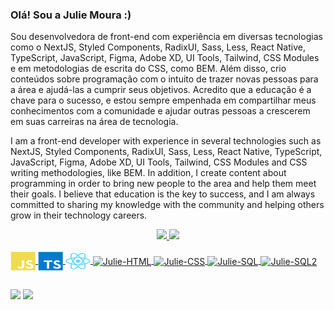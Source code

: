### Olá! Sou a Julie Moura :)

  Sou desenvolvedora de front-end com experiência em diversas tecnologias como o NextJS, Styled Components, RadixUI, Sass, Less, React Native, TypeScript, JavaScript, Figma, Adobe XD, UI Tools, Tailwind, CSS Modules e em metodologias de escrita do CSS, como BEM.
  Além disso, crio conteúdos sobre programação com o intuito de trazer novas pessoas para a área e ajudá-las a cumprir seus objetivos. Acredito que a educação é a chave para o sucesso, e estou sempre empenhada em compartilhar meus conhecimentos com a comunidade e ajudar outras pessoas a crescerem em suas carreiras na área de tecnologia.

I am a front-end developer with experience in several technologies such as NextJS, Styled Components, RadixUI, Sass, Less, React Native, TypeScript, JavaScript, Figma, Adobe XD, UI Tools, Tailwind, CSS Modules and CSS writing methodologies, like BEM. In addition, I create content about programming in order to bring new people to the area and help them meet their goals. I believe that education is the key to success, and I am always committed to sharing my knowledge with the community and helping others grow in their technology careers.


<div align="center">
  <a href="https://github.com/juliemoura">
  <img height="180em" src="https://github-readme-stats.vercel.app/api?username=juliemoura&show_icons=true&theme=jolly&include_all_commits=true&count_private=true"/>
  <img height="120em" src="https://github-readme-stats.vercel.app/api/top-langs/?username=juliemoura&layout=compact&langs_count=7&theme=jolly"/>
</div>

<div style="display: inline_block"><br>
  <img align="center" alt="Ju-Js" height="30" width="40" src="https://raw.githubusercontent.com/devicons/devicon/master/icons/javascript/javascript-plain.svg">
  <img align="center" alt="JU-Ts" height="30" width="40" src="https://raw.githubusercontent.com/devicons/devicon/master/icons/typescript/typescript-plain.svg">
  <img align="center" alt="Ju-React" height="30" width="40" src="https://raw.githubusercontent.com/devicons/devicon/master/icons/react/react-original.svg">
  <img align="center" alt="Julie-HTML" height="30" width="40" src="https://cdn.jsdelivr.net/gh/devicons/devicon/icons/html5/html5-original.svg">
  <img align="center" alt="Julie-CSS" height="30" width="40" src="https://cdn.jsdelivr.net/gh/devicons/devicon/icons/css3/css3-original.svg">
  <img align="center" alt="Julie-SQL" height="30" width="40" src="https://cdn.jsdelivr.net/gh/devicons/devicon/icons/mysql/mysql-original.svg">
  <img align="center" alt="Julie-SQL2" height="30" width="40" src="https://cdn.jsdelivr.net/gh/devicons/devicon/icons/postgresql/postgresql-original.svg">
</div>

  ##
  
<div> 
  <a href="https://www.linkedin.com/in/juliemoura/" target="_blank"><img src="https://img.shields.io/badge/LinkedIn-0077B5?style=for-the-badge&logo=linkedin&logoColor=blue" target="_blank"></a>
    <a href="https://instagram.com/mouralie" target="_blank"><img src="https://img.shields.io/badge/Instagram-E4405F?style=for-the-badge&logo=instagram&logoColor=white" target="_blank"></a>

</div>
